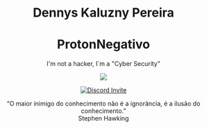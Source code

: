 <h1 align="center"> Dennys Kaluzny Pereira </h1>
<h1 align="center"> ProtonNegativo</h1>

<p align='center'>
    I'm not a hacker, I`m a "Cyber Security"
</p>

<div align='center'>
    <img src='https://media.giphy.com/media/iAKXyzgLVtKsU/giphy.gif'>
</div>

<p align="center">
    <a href="https://discord.gg/RfwqmyH" >
        <img src="https://img.shields.io/discord/304088484228890644?color=blue&label=discord" alt="Discord Invite"/>
    </a>
</p>
<p align="center">
“O maior inimigo do conhecimento
não é a ignorância, é a ilusão do
conhecimento.” <br> Stephen Hawking
</p>
